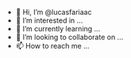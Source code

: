 - 👋 Hi, I’m @lucasfariaac
- 👀 I’m interested in ...
- 🌱 I’m currently learning ...
- 💞️ I’m looking to collaborate on ...
- 📫 How to reach me ...

<!---
lucasfariaac/lucasfariaac is a ✨ special ✨ repository because its `README.md` (this file) appears on your GitHub profile.
You can click the Preview link to take a look at your changes.
--->
